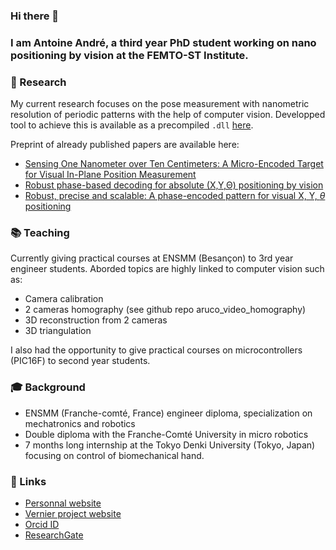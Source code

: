 ### Hi there 👋

### I am Antoine André, a third year PhD student working on nano positioning by vision at the FEMTO-ST Institute.

### 🔬 Research

My current research focuses on the pose measurement with nanometric resolution of periodic patterns with the help of computer vision. Developped tool to achieve this is available as a precompiled `.dll` [here](https://projects.femto-st.fr/vernier/en).

Preprint of already published papers are available here:

- [Sensing One Nanometer over Ten Centimeters: A Micro-Encoded Target for Visual In-Plane Position Measurement](https://antoineandre.github.io/category/tmech_hal.pdf)
- [Robust phase-based decoding for absolute (X,Y,Θ) positioning by vision](https://antoineandre.github.io/category/TIM_HAL.pdf)
- [Robust, precise and scalable: A phase-encoded pattern for visual X, Y, $\theta$ positioning](https://antoineandre.github.io/category/MARSS_full_paper_ANDRE_HAL.pdf)

### 📚 Teaching

Currently giving practical courses at ENSMM (Besançon) to 3rd year engineer students. Aborded topics are highly linked to computer vision such as:

- Camera calibration
- 2 cameras homography (see github repo aruco_video_homography)
- 3D reconstruction from 2 cameras
- 3D triangulation

I also had the opportunity to give practical courses on microcontrollers (PIC16F) to second year students.

### 🎓 Background

- ENSMM (Franche-comté, France) engineer diploma, specialization on mechatronics and robotics
- Double diploma with the Franche-Comté University in micro robotics
- 7 months long internship at the Tokyo Denki University (Tokyo, Japan) focusing on control of biomechanical hand.

### 🔗 Links

- [Personnal website](https://antoineandre.github.io/)
- [Vernier project website](https://projects.femto-st.fr/vernier/en)
- [Orcid ID](https://orcid.org/0000-0003-3318-4769)
- [ResearchGate](https://www.researchgate.net/profile/Antoine-Andre-2)
